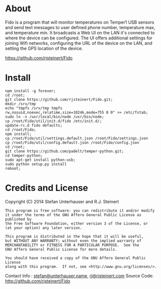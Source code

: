 # About

Fido is a program that will monitor temperatures on Temper1 USB sensors and send text messages to user defined phone number, temperature max, and temperature min.  It broadcasts a Web UI on the LAN it's connected to where the device can be configured.  The UI offers additional settings for joining Wifi networks, configuring the URL of the device on the LAN, and setting the GPS location of the device.

https://github.com/rjsteinert/Fido


# Install

```
npm install -g forever;
cd /root;
git clone https://github.com/rjsteinert/Fido.git; 
mkdir /srv/tmp
echo "tmpfs /srv/tmp tmpfs rw,nosuid,noexec,relatime,size=1024k,mode=755 0 0" >> /etc/fstab;
sudo ln -s /usr/local/bin/node /usr/bin/node;
cp /root/Fido/util/init.d/fido /etc/init.d/;
update-rc.d fido defaults;
cd /root/Fido;
npm install;
cp /root/Fido/util/settings.default.json /root/Fido/settings.json
cp /root/Fido/util/config.default.json /root/Fido/config.json
cd /root;
git clone https://github.com/padelt/temper-python.git;
cd temper-python; 
sudo apt-get install python-usb;
sudo python setup.py install
reboot;
```

# Credits and License

Copyright (C) 2014 Stefan Unterhauser and R.J. Steinert

    This program is free software: you can redistribute it and/or modify
    it under the terms of the GNU Affero General Public License as published by
    the Free Software Foundation, either version 3 of the License, or
    (at your option) any later version.

    This program is distributed in the hope that it will be useful,
    but WITHOUT ANY WARRANTY; without even the implied warranty of
    MERCHANTABILITY or FITNESS FOR A PARTICULAR PURPOSE.  See the
    GNU Affero General Public License for more details.

    You should have received a copy of the GNU Affero General Public License
    along with this program.  If not, see <http://www.gnu.org/licenses/>.

Contact Info : stefan@unterhauser.name, rj@rjsteinert.com
Source Code: http://github.com/rjsteinert/Fido

